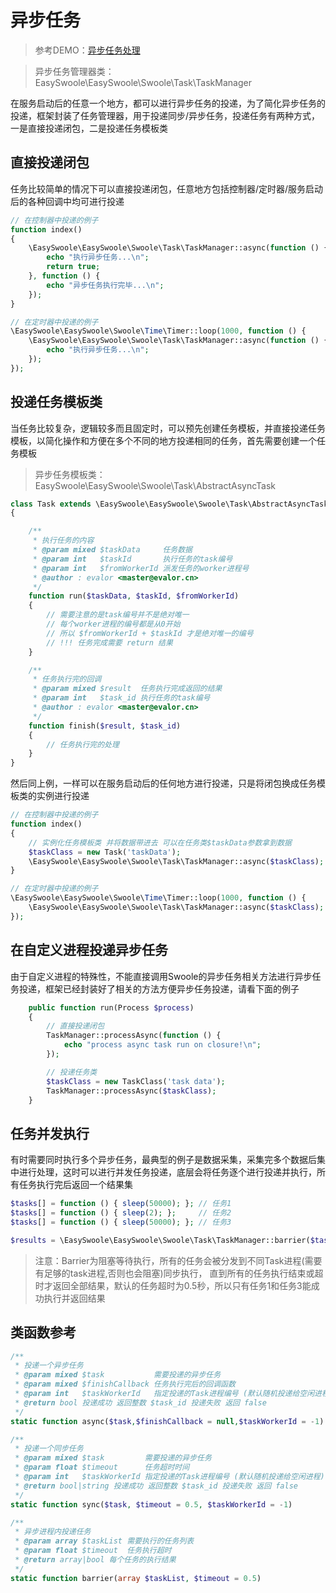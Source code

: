# 异步任务

> 参考DEMO：[异步任务处理](https://github.com/HeKunTong/easyswoole3_demo/blob/master/App/HttpController/Index.php)

> 异步任务管理器类：EasySwoole\EasySwoole\Swoole\Task\TaskManager

在服务启动后的任意一个地方，都可以进行异步任务的投递，为了简化异步任务的投递，框架封装了任务管理器，用于投递同步/异步任务，投递任务有两种方式，一是直接投递闭包，二是投递任务模板类



## 直接投递闭包

任务比较简单的情况下可以直接投递闭包，任意地方包括控制器/定时器/服务启动后的各种回调中均可进行投递

```php
// 在控制器中投递的例子
function index()
{
    \EasySwoole\EasySwoole\Swoole\Task\TaskManager::async(function () {
        echo "执行异步任务...\n";
        return true;
    }, function () {
        echo "异步任务执行完毕...\n";
    });
}

// 在定时器中投递的例子
\EasySwoole\EasySwoole\Swoole\Time\Timer::loop(1000, function () {
    \EasySwoole\EasySwoole\Swoole\Task\TaskManager::async(function () {
        echo "执行异步任务...\n";
    });
});
```



## 投递任务模板类

当任务比较复杂，逻辑较多而且固定时，可以预先创建任务模板，并直接投递任务模板，以简化操作和方便在多个不同的地方投递相同的任务，首先需要创建一个任务模板

> 异步任务模板类：EasySwoole\EasySwoole\Swoole\Task\AbstractAsyncTask

```php
class Task extends \EasySwoole\EasySwoole\Swoole\Task\AbstractAsyncTask
{

    /**
     * 执行任务的内容
     * @param mixed $taskData     任务数据
     * @param int   $taskId       执行任务的task编号
     * @param int   $fromWorkerId 派发任务的worker进程号
     * @author : evalor <master@evalor.cn>
     */
    function run($taskData, $taskId, $fromWorkerId)
    {
        // 需要注意的是task编号并不是绝对唯一
        // 每个worker进程的编号都是从0开始
        // 所以 $fromWorkerId + $taskId 才是绝对唯一的编号
        // !!! 任务完成需要 return 结果
    }

    /**
     * 任务执行完的回调
     * @param mixed $result  任务执行完成返回的结果
     * @param int   $task_id 执行任务的task编号
     * @author : evalor <master@evalor.cn>
     */
    function finish($result, $task_id)
    {
        // 任务执行完的处理
    }
}
```

然后同上例，一样可以在服务启动后的任何地方进行投递，只是将闭包换成任务模板类的实例进行投递

```php
// 在控制器中投递的例子
function index()
{
    // 实例化任务模板类 并将数据带进去 可以在任务类$taskData参数拿到数据
  	$taskClass = new Task('taskData');
    \EasySwoole\EasySwoole\Swoole\Task\TaskManager::async($taskClass);
}

// 在定时器中投递的例子
\EasySwoole\EasySwoole\Swoole\Time\Timer::loop(1000, function () {
    \EasySwoole\EasySwoole\Swoole\Task\TaskManager::async($taskClass);
});
```

## 在自定义进程投递异步任务

由于自定义进程的特殊性，不能直接调用Swoole的异步任务相关方法进行异步任务投递，框架已经封装好了相关的方法方便异步任务投递，请看下面的例子

```php
    public function run(Process $process)
    {
        // 直接投递闭包
        TaskManager::processAsync(function () {
            echo "process async task run on closure!\n";
        });

        // 投递任务类
        $taskClass = new TaskClass('task data');
        TaskManager::processAsync($taskClass);
    }
```

## 任务并发执行

有时需要同时执行多个异步任务，最典型的例子是数据采集，采集完多个数据后集中进行处理，这时可以进行并发任务投递，底层会将任务逐个进行投递并执行，所有任务执行完后返回一个结果集

```php
$tasks[] = function () { sleep(50000); }; // 任务1
$tasks[] = function () { sleep(2); };     // 任务2
$tasks[] = function () { sleep(50000); }; // 任务3

$results = \EasySwoole\EasySwoole\Swoole\Task\TaskManager::barrier($tasks, 0.5);
```

> 注意：Barrier为阻塞等待执行，所有的任务会被分发到不同Task进程(需要有足够的task进程,否则也会阻塞)同步执行， 直到所有的任务执行结束或超时才返回全部结果，默认的任务超时为0.5秒，所以只有任务1和任务3能成功执行并返回结果

## 类函数参考

```php
/**
 * 投递一个异步任务
 * @param mixed $task           需要投递的异步任务
 * @param mixed $finishCallback 任务执行完后的回调函数
 * @param int   $taskWorkerId   指定投递的Task进程编号 (默认随机投递给空闲进程)
 * @return bool 投递成功 返回整数 $task_id 投递失败 返回 false
 */
static function async($task,$finishCallback = null,$taskWorkerId = -1)
```

```php
/**
 * 投递一个同步任务
 * @param mixed $task         需要投递的异步任务
 * @param float $timeout      任务超时时间
 * @param int   $taskWorkerId 指定投递的Task进程编号 (默认随机投递给空闲进程)
 * @return bool|string 投递成功 返回整数 $task_id 投递失败 返回 false
 */
static function sync($task, $timeout = 0.5, $taskWorkerId = -1)
```

```php
/**
 * 异步进程内投递任务
 * @param array $taskList 需要执行的任务列表
 * @param float $timeout  任务执行超时
 * @return array|bool 每个任务的执行结果
 */
static function barrier(array $taskList, $timeout = 0.5)
```

